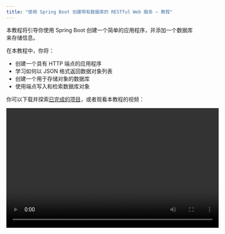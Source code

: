 ```yaml
---
title: "使用 Spring Boot 创建带有数据库的 RESTful Web 服务 – 教程"
---
```

本教程将引导你使用 Spring Boot 创建一个简单的应用程序，并添加一个数据库来存储信息。

在本教程中，你将：
* 创建一个具有 HTTP 端点的应用程序
* 学习如何以 JSON 格式返回数据对象列表
* 创建一个用于存储对象的数据库
* 使用端点写入和检索数据库对象

你可以下载并探索[已完成的项目](https://github.com/kotlin-hands-on/spring-time-in-kotlin-episode1)，或者观看本教程的视频：

<video width="560" height="315" href="gf-kjD2ZmZk" title="Spring Time in Kotlin. Getting Started"/>

## 开始之前

下载并安装最新版本的 [IntelliJ IDEA](https://www.jetbrains.com/idea/download/index.html)。

## 引导项目

使用 Spring Initializr 创建一个新项目：

:::note
你也可以使用[带有 Spring Boot 插件的 IntelliJ IDEA](https://www.jetbrains.com/help/idea/spring-boot.html) 创建一个新项目

:::

1. 打开 [Spring Initializr](https://start.spring.io/#!type=gradle-project&language=kotlin&platformVersion=2.7.3&packaging=jar&jvmVersion=11&groupId=com.example&artifactId=demo&name=demo&description=Demo%20project%20for%20Spring%20Boot&packageName=demo&dependencies=web,data-jdbc,h2)。此链接将打开一个页面，其中已填充了本教程的项目设置。
此项目使用 **Gradle**、**Kotlin**、**Spring Web**、**Spring Data JDBC** 和 **H2 Database**：

   <img src="/img/spring-boot-create-project-with-initializr.png" alt="Create a new project with Spring Initializr" width="800" style={{verticalAlign: 'middle'}}/>

2. 点击屏幕底部的 **GENERATE**。Spring Initializr 将使用指定的设置生成项目。下载会自动开始。

3. 解压 **.zip** 文件并在 IntelliJ IDEA 中打开它。

   该项目具有以下结构：
   <img src="/img/spring-boot-project-structure.png" alt="The Spring Boot project structure" width="350" style={{verticalAlign: 'middle'}}/>
 
   在 `main/kotlin` 文件夹下有一些属于应用程序的包和类。 应用程序的入口点是 `DemoApplication.kt` 文件的 `main()` 方法。

## 探索项目构建文件

打开 `build.gradle.kts` 文件。

这是 Gradle Kotlin 构建脚本，其中包含应用程序所需的依赖项列表。

Gradle 文件是 Spring Boot 的标准文件，但它也包含必要的 Kotlin 依赖项，包括 [kotlin-spring](all-open-plugin.md#spring-support) Gradle 插件。

## 探索 Spring Boot 应用程序

打开 `DemoApplication.kt` 文件：

```kotlin
package demo

import org.springframework.boot.autoconfigure.SpringBootApplication
import org.springframework.boot.runApplication

@SpringBootApplication
class DemoApplication

fun main(args: Array<String>) {
    runApplication<DemoApplication>(*args)
}
```

请注意，Kotlin 应用程序文件与 Java 应用程序文件不同：
* 虽然 Spring Boot 查找公共静态 `main()` 方法，但 Kotlin 应用程序使用在 `DemoApplication` 类之外定义的[顶级函数](functions.md#function-scope)。
* `DemoApplication` 类未声明为 `open`，因为 [kotlin-spring](all-open-plugin.md#spring-support) 插件会自动执行此操作。

## 创建数据类和控制器

要创建端点，请向你的项目添加一个[数据类](data-classes.md)和一个控制器：

1. 在 `DemoApplication.kt` 文件中，创建一个具有两个属性 `id` 和 `text` 的 `Message` 数据类：

   ```kotlin
   data class Message(val id: String?, val text: String)
   ```

2. 在同一文件中，创建一个 `MessageResource` 类，该类将处理请求并返回包含 `Message` 对象集合的 JSON 文档：

   ```kotlin
   @RestController
   class MessageResource {
       @GetMapping("/")
       fun index(): List<Message> = listOf(
           Message("1", "Hello!"),
           Message("2", "Bonjour!"),
           Message("3", "Privet!"),
       )
   }
   ```

`DemoApplication.kt` 的完整代码：

```kotlin
package demo

import org.springframework.boot.autoconfigure.SpringBootApplication
import org.springframework.boot.runApplication
import org.springframework.data.annotation.Id
import org.springframework.web.bind.annotation.GetMapping
import org.springframework.web.bind.annotation.RestController

@SpringBootApplication
class DemoApplication

fun main(args: Array<String>) {
    runApplication<DemoApplication>(*args)
}

@RestController
class MessageResource {
    @GetMapping("/")
    fun index(): List<Message> = listOf(
        Message("1", "Hello!"),
        Message("2", "Bonjour!"),
        Message("3", "Privet!"),
    )
}

data class Message(val id: String?, val text: String)
```

## 运行应用程序

应用程序现在可以运行了：

1. 点击 `main()` 方法旁边的装订线中的绿色 **Run** 图标，或使用 **Alt+Enter** 快捷键来调用 IntelliJ IDEA 中的启动菜单：

   <img src="/img/spring-boot-run-the-application.png" alt="Run the application" width="800" style={{verticalAlign: 'middle'}}/>

   > 你也可以在终端中运行 `./gradlew bootRun` 命令。
   >
   

2. 应用程序启动后，打开以下 URL：[http://localhost:8080](http://localhost:8080)。

   你将看到一个页面，其中包含 JSON 格式的消息集合：

   <img src="/img/spring-boot-output.png" alt="Application output" style={{verticalAlign: 'middle'}}/>

## 添加数据库支持

要在应用程序中使用数据库，首先创建两个端点：一个用于保存消息，另一个用于检索消息：

1. 将 `@Table` 注解添加到 `Message` 类，以声明到数据库表的映射。 在 `id` 字段之前添加 `@Id` 注解。 这些注解还需要额外的导入：

   ```kotlin
   import org.springframework.data.annotation.Id
   import org.springframework.data.relational.core.mapping.Table
  
   @Table("MESSAGES")
   data class Message(@Id val id: String?, val text: String)
   ```

2. 使用 [Spring Data Repository API](https://docs.spring.io/spring-data/commons/docs/current/api/org/springframework/data/repository/CrudRepository.html) 访问数据库：

   ```kotlin
   import org.springframework.data.jdbc.repository.query.Query
   import org.springframework.data.repository.CrudRepository
  
   interface MessageRepository : CrudRepository<Message, String>{
  
       @Query("select * from messages")
       fun findMessages(): List<Message>
   }
   ```

   当你在 `MessageRepository` 的实例上调用 `findMessages()` 方法时，它将执行相应的数据库查询：

   ```sql
   select * from messages
   ```

   此查询检索数据库表中所有 `Message` 对象的列表。

3. 创建 `MessageService` 类：

   ```kotlin
   import org.springframework.stereotype.Service
  
   @Service
   class MessageService(val db: MessageRepository) {

       fun findMessages(): List<Message> = db.findMessages()

       fun post(message: Message){
           db.save(message)
       }
   }
   ```

   此类包含两个方法：
   * `post()` 用于将新的 `Message` 对象写入数据库
   * `findMessages()` 用于从数据库获取所有消息

4. 更新 `MessageResource` 类：

   ```kotlin
   import org.springframework.web.bind.annotation.RequestBody
   import org.springframework.web.bind.annotation.PostMapping
  
  
   @RestController
   class MessageResource(val service: MessageService) {
       @GetMapping("/")
       fun index(): List<Message> = service.findMessages()
  
       @PostMapping("/")
       fun post(@RequestBody message: Message) {
           service.post(message)
       }
   }
   ```

   现在它使用 `MessageService` 来处理数据库。

## 配置数据库

在应用程序中配置数据库：

1. 在 `src/main/resources` 中创建一个名为 `sql` 的新文件夹，并在其中创建一个 `schema.sql` 文件。 它将存储数据库模式：

   <img src="/img/spring-boot-sql-scheme.png" alt="Create a new folder" width="300" style={{verticalAlign: 'middle'}}/>

2. 使用以下代码更新 `src/main/resources/sql/schema.sql` 文件：

   ```sql
   CREATE TABLE IF NOT EXISTS messages (
     id                     VARCHAR(60)  DEFAULT RANDOM_UUID() PRIMARY KEY,
     text                   VARCHAR      NOT NULL
   );
   ```

   它创建具有两个字段 `id` 和 `text` 的 `messages` 表。 表结构与 `Message` 类的结构匹配。

3. 打开位于 `src/main/resources` 文件夹中的 `application.properties` 文件，并添加以下应用程序属性：

   ```none
   spring.datasource.driver-class-name=org.h2.Driver
   spring.datasource.url=jdbc:h2:file:./data/testdb
   spring.datasource.username=sa
   spring.datasource.password=password
   spring.sql.init.schema-locations=classpath:sql/schema.sql
   spring.sql.init.mode=always
   ```

   这些设置启用了 Spring Boot 应用程序的数据库。
   有关常见应用程序属性的完整列表，请参阅 [Spring 文档](https://docs.spring.io/spring-boot/docs/current/reference/html/appendix-application-properties.html)。

## 执行 HTTP 请求

你应该使用 HTTP 客户端来处理先前创建的端点。 在 IntelliJ IDEA 中，你可以使用嵌入式 [HTTP 客户端](https://www.jetbrains.com/help/idea/http-client-in-product-code-editor.html)：

1. 运行应用程序。 应用程序启动并运行后，你可以执行 POST 请求以将消息存储在数据库中。

2. 创建 `requests.http` 文件并添加以下 HTTP 请求：

   ```http request
   ### Post 'Hello!"
   POST http://localhost:8080/
   Content-Type: application/json
  
   {
     "text": "Hello!"
   }
  
   ### Post "Bonjour!"
  
   POST http://localhost:8080/
   Content-Type: application/json
  
   {
     "text": "Bonjour!"
   }
  
   ### Post "Privet!"
  
   POST http://localhost:8080/
   Content-Type: application/json
  
   {
     "text": "Privet!"
   }
  
   ### Get all the messages
   GET http://localhost:8080/
   ```

3. 执行所有 POST 请求。 使用请求声明旁边装订线中的绿色 **Run** 图标。
   这些请求将文本消息写入数据库。

   <img src="/img/spring-boot-run-http-request.png" alt="Run HTTP POST requests" style={{verticalAlign: 'middle'}}/>

4. 执行 GET 请求并在 **Run** 工具窗口中查看结果：

   <img src="/img/spring-boot-output-2.png" alt="Run HTTP GET request" style={{verticalAlign: 'middle'}}/>

### 执行请求的替代方法

你也可以使用任何其他 HTTP 客户端或 cURL 命令行工具。 例如，你可以在终端中运行以下命令以获得相同的结果：

```bash
curl -X POST --location "http://localhost:8080" -H "Content-Type: application/json" -d "{ \"text\": \"Hello!\" }"

curl -X POST --location "http://localhost:8080" -H "Content-Type: application/json" -d "{ \"text\": \"Bonjour!\" }"

curl -X POST --location "http://localhost:8080" -H "Content-Type: application/json" -d "{ \"text\": \"Privet!\" }"

curl -X GET --location "http://localhost:8080"
```

## 下一步

获取你的个人语言地图，以帮助你浏览 Kotlin 功能并跟踪你学习该语言的进度。 我们还将向你发送语言技巧和有关将 Kotlin 与 Spring 一起使用的有用资料。

<a href="https://info.jetbrains.com/kotlin-tips.html">
   <img src="/img/get-kotlin-language-map.png" width="700" alt="Get the Kotlin language map"/>
</a>
:::note
你需要在下一页分享你的电子邮件地址才能收到这些材料。

:::

### 参见

有关更多教程，请查看 Spring 网站：

* [使用 Spring Boot 和 Kotlin 构建 Web 应用程序](https://spring.io/guides/tutorials/spring-boot-kotlin/)
* [带有 Kotlin 协程和 RSocket 的 Spring Boot](https://spring.io/guides/tutorials/spring-webflux-kotlin-rsocket/)

  ```